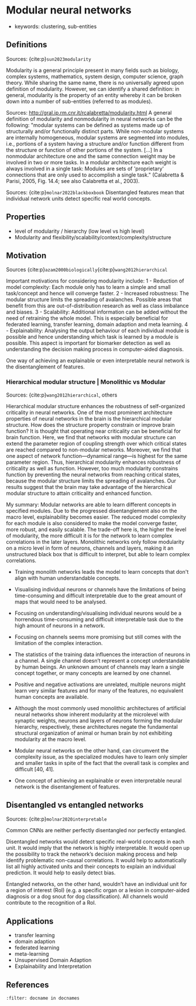 # Modular neural networks

- keywords: clustering, sub-entities

## Definitions
Sources: {cite:p}`sun2023modularity`

Modularity is a general principle present in many fields such as biology, complex systems, mathematics, system design, computer science, graph theory. While sharing the same name, there is no universally agreed upon definition of modularity. However, we can identify a shared definition: in general, modularity is the property of an entity whereby it can be broken down into a number of sub-entities (referred to as modules).

Sources: http://gral.ip.rm.cnr.it/rcalabretta/modularity.html
A general definition of modularity and nonmodularity in neural networks can be the following: "modular systems can be defined as systems made up of structurally and/or functionally distinct parts. While non-modular systems are internally homogeneous, modular systems are segmented into modules, i.e., portions of a system having a structure and/or function different from the structure or function of other portions of the system. [...] In a nonmodular architecture one and the same connection weight may be involved in two or more tasks. In a modular architecture each weight is always involved in a single task: Modules are sets of 'proprietary' connections that are only used to accomplish a single task." (Calabretta & Parisi, 2005, Fig. 14.4; see also Calabretta et al., 2003). 

Sources: {cite:p}`molnar2022blackboxbook`
Disentangled features mean that individual network units detect specific real world concepts.


## Properties
- level of modularity / hierarchy (low level vs high level)
- Modularity and flexibility/scalability/context/complexity/structure


## Motivation
Sources {cite:p}`azam2000biologically`{cite:p}`wang2012hierarchical`

Important motivations for considering modularity include: 
1 - Reduction of model complexity: Each module only has to learn a simple and small task/concept and hence will converge faster. 
2 - Increased robustness: 
The modular structure limits the spreading of avalanches. 
Possible areas that benefit from this are out-of-distribution research as well as class imbalance and biases.
3 - Scalability: Additional information can be added without the need of retraining the whole model. This is especially beneficial for federated learning, transfer learning, domain adaption and meta learning. 
4 - Explainability: Analysing the output behaviour of each individual module is possible and hence understanding which task is learned by a module is possible. This aspect is important for biomarker detection as well as understanding the decision making process in computer-aided diagnosis.


One way of achieving an explainable or even interpretable neural network is the disentanglement of features.



### Hierarchical modular structure | Monolithic vs Modular
Sources: {cite:p}`wang2012hierarchical`, others

Hierarchical modular structure enhances the robustness of self-organized criticality in neural networks. One of the most prominent architecture properties of neural networks in the brain is the hierarchical modular structure. How does the structure property constrain or improve brain function? It is thought that operating near criticality can be beneficial for brain function. Here, we find that networks with modular structure can extend the parameter region of coupling strength over which critical states are reached compared to non-modular networks. Moreover, we find that one aspect of network function—dynamical range—is highest for the same parameter region. Thus, hierarchical modularity enhances robustness of criticality as well as function. However, too much modularity constrains function by preventing the neural networks from reaching critical states, because the modular structure limits the spreading of avalanches. Our results suggest that the brain may take advantage of the hierarchical modular structure to attain criticality and enhanced function.

My summary: Modular networks are able to learn different concepts in specified modules. Due to the progressed disentanglement also on the macro level, explainability becomes easier. The reduced model complexity for each module is also considered to make the model converge faster, more robust, and easily scalable. The trade-off here is, the higher the level of modularity, the more difficult it is for the network to learn complex correlations in the later layers. Monolithic networks only follow modularity on a micro level in form of neurons, channels and layers, making it an unstructured black box that is difficult to interpret, but able to learn complex correlations.


- Training monolith networks leads the model to learn concepts that don't align with human understandable concepts.

- Visualising individual neurons or channels have the limitations of being time-consuming and difficult interpretable due to the great amount of maps that would need to be analysed.

- Focusing on understanding/visualising individual neurons would be a horrendous time-consuming and difficult interpretable task due to the high amount of neurons in a network. 

- Focusing on channels seems more promising but still comes with the limitation of the complex interaction. 

- The statistics of the training data influences the interaction of neurons in a channel. A single channel doesn’t represent a concept understandable by human beings. An unknown amount of channels may learn a single concept together, or many concepts are learned by one channel.


- Positive and negative activations are unrelated, multiple neurons might learn very similar features and for many of the features, no equivalent human concepts are available.

- Although the most commonly used monolithic architectures of artificial neural networks show inherent modularity at the microlevel with synaptic weights, neurons and layers of neurons forming the modular hierarchy, respectively, these architectures negate the fundamental structural organization of animal or human brain by not exhibiting modularity at the macro level. 

- Modular neural networks on the other hand, can circumvent the complexity issue, as the specialized modules have to learn only simpler and smaller tasks in spite of the fact that the overall task is complex and difficult [40, 41].

- One concept of achieving an explainable or even interpretable neural network is the disentanglement of features.


## Disentangled vs entangled networks
Sources: {cite:p}`molnar2020interpretable`

Common CNNs are neither perfectly disentangled nor perfectly entangled.

Disentangled networks would detect specific real-world concepts in each unit. It would imply that the network is highly interpretable. It would open up the possibility to track the network’s decision making process and help identify problematic non-causal correlations. It would help to automatically list all highly activated units and their concepts to explain an individual prediction. It would help to easily detect bias. 

Entangled networks, on the other hand, wouldn’t have an individual unit for a region of interest (RoI) (e.g. a specific organ or a lesion in computer-aided diagnosis or a dog snout for dog classification). All channels would contribute to the recognition of a RoI.



## Applications

- transfer learning
- domain adaption
- federated learning
- meta-learning
- Unsupervised Domain Adaption
- Explainability and Interpretation






## References
```{bibliography}
:filter: docname in docnames
```
